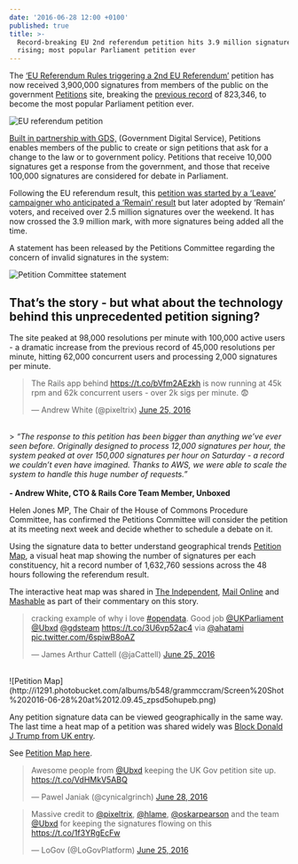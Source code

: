 ```yaml
---
date: '2016-06-28 12:00 +0100'
published: true
title: >-
  Record-breaking EU 2nd referendum petition hits 3.9 million signatures and
  rising; most popular Parliament petition ever
---
```

The [‘EU Referendum Rules triggering a 2nd EU Referendum’](https://petition.parliament.uk/petitions/131215) petition has now received 3,900,000 signatures from members of the public on the government [Petitions](https://petition.parliament.uk/) site, breaking the [previous record](https://petition.parliament.uk/petitions/108072) of 823,346, to become the most popular Parliament petition ever.<br/>

![EU referendum petition](http://i1291.photobucket.com/albums/b548/grammccram/Screen%20Shot%202016-06-28%20at%2012.01.37_zpsig2xoc36.png)
<br/>

[Built in partnership with GDS,](https://unboxed.co/product-stories/petitions/) (Government Digital Service), Petitions enables members of the public to create or sign petitions that ask for a change to the law or to government policy. Petitions that receive 10,000 signatures get a response from the government, and those that receive 100,000 signatures are considered for debate in Parliament.<br/>

Following the EU referendum result, this [petition was started by a ‘Leave’ campaigner who anticipated a ‘Remain’ result](http://www.telegraph.co.uk/news/2016/06/27/petition-calling-for-second-eu-referendum-was-created-by-a-leave/) but later adopted by ‘Remain’ voters, and received over 2.5 million signatures over the weekend. It has now crossed the 3.9 million mark, with more signatures being added all the time. 

A statement has been released by the Petitions Committee regarding the concern of invalid signatures in the system:<br/>

![Petition Committee statement](http://i1291.photobucket.com/albums/b548/grammccram/petition%20statement_zpsi9qpmcxo.jpg)
<br/>

## That’s the story - but what about the technology behind this unprecedented petition signing? 
The site peaked at 98,000 resolutions per minute with 100,000 active users - a dramatic increase from the previous record of 45,000 resolutions per minute, hitting 62,000 concurrent users and processing 2,000 signatures per minute.<br/>

<blockquote class="twitter-tweet tw-align-center"><p lang="en" dir="ltr">The Rails app behind <a href="https://t.co/bVfm2AEzkh">https://t.co/bVfm2AEzkh</a> is now running at 45k rpm and 62k concurrent users - over 2k sigs per minute. 😨</p>&mdash; Andrew White (@pixeltrix) <a href="https://twitter.com/pixeltrix/status/746638607897759744">June 25, 2016</a></blockquote>
<script async src="//platform.twitter.com/widgets.js" charset="utf-8"></script>

<br/>
>
<i>“The response to this petition has been bigger than anything we’ve ever seen before. Originally designed to process 12,000 signatures per hour, the system peaked at over 150,000 signatures per hour on Saturday - a record we couldn’t even have imagined. Thanks to AWS, we were able to scale the system to handle this huge number of requests.”</i><br/>
<br/>
<b>- Andrew White, CTO & Rails Core Team Member, Unboxed</b><br/>

Helen Jones MP, The Chair of the House of Commons Procedure Committee, has confirmed the Petitions Committee will consider the petition at its meeting next week and decide whether to schedule a debate on it.<br/>

Using the signature data to better understand geographical trends
[Petition Map](http://petitionmap.unboxedconsulting.com), a visual heat map showing the number of signatures per each constituency, hit a record number of 1,632,760 sessions across the 48 hours following the referendum result.<br/>

The interactive heat map was shared in [The Independent](http://www.independent.co.uk/news/uk/politics/brexit-petition-eu-referendum-rules-change-force-second-vote-poll-turnout-government-london-a7102421.html), [Mail Online](http://www.dailymail.co.uk/news/article-3659769/Anti-Brexit-protests-break-London-streets-petition-SECOND-EU-referendum-hits-1-5million-names-day.html) and [Mashable](http://mashable.com/2016/06/25/brexit-petition-2nd-eu-referendum/#Jdp5HPcAmGqc) as part of their commentary on this story.<br/>

<blockquote class="twitter-tweet tw-align-center"><p lang="en" dir="ltr">cracking example of why i love <a href="https://twitter.com/hashtag/opendata?src=hash">#opendata</a>. Good job <a href="https://twitter.com/UKParliament">@UKParliament</a> <a href="https://twitter.com/Ubxd">@Ubxd</a> <a href="https://twitter.com/gdsteam">@gdsteam</a> <a href="https://t.co/3U6vp52ac4">https://t.co/3U6vp52ac4</a> via <a href="https://twitter.com/ahatami">@ahatami</a> <a href="https://t.co/6spiwB8oAZ">pic.twitter.com/6spiwB8oAZ</a></p>&mdash; James Arthur Cattell (@jaCattell) <a href="https://twitter.com/jaCattell/status/746647808124542976">June 25, 2016</a></blockquote>
<script async src="//platform.twitter.com/widgets.js" charset="utf-8"></script>

<br/>
![Petition Map](http://i1291.photobucket.com/albums/b548/grammccram/Screen%20Shot%202016-06-28%20at%2012.09.45_zpsd5ohupeb.png)

Any petition signature data can be viewed geographically in the same way. The last time a heat map of a petition was shared widely was [Block Donald J Trump from UK entry](https://petition.parliament.uk/petitions/114003).<br/>

See [Petition Map here](http://petitionmap.unboxedconsulting.com).<br/>

<blockquote class="twitter-tweet tw-align-center"><p lang="en" dir="ltr">Awesome people from <a href="https://twitter.com/Ubxd">@Ubxd</a> keeping the UK Gov petition site up. <a href="https://t.co/VdHMkV5ABQ">https://t.co/VdHMkV5ABQ</a></p>&mdash; Pawel Janiak (@cynicalgrinch) <a href="https://twitter.com/cynicalgrinch/status/747762784025313280">June 28, 2016</a></blockquote>
<script async src="//platform.twitter.com/widgets.js" charset="utf-8"></script>

<blockquote class="twitter-tweet tw-align-center"><p lang="en" dir="ltr">Massive credit to <a href="https://twitter.com/pixeltrix">@pixeltrix</a>, <a href="https://twitter.com/hlame">@hlame</a>, <a href="https://twitter.com/oskarpearson">@oskarpearson</a> and the team <a href="https://twitter.com/Ubxd">@Ubxd</a> for keeping the signatures flowing on this <a href="https://t.co/1f3YRgEcFw">https://t.co/1f3YRgEcFw</a></p>&mdash; LoGov (@LoGovPlatform) <a href="https://twitter.com/LoGovPlatform/status/746794549524185088">June 25, 2016</a></blockquote>
<script async src="//platform.twitter.com/widgets.js" charset="utf-8"></script>



